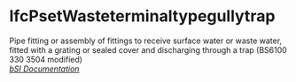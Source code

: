 IfcPsetWasteterminaltypegullytrap
=================================
Pipe fitting or assembly of fittings to receive surface water or waste water,
fitted with a grating or sealed cover and discharging through a trap (BS6100
330 3504 modified)  
[ _bSI
Documentation_](https://standards.buildingsmart.org/IFC/DEV/IFC4_2/FINAL/HTML/schema/ifcplumbingfireprotectiondomain/pset/pset_wasteterminaltypegullytrap.htm)


